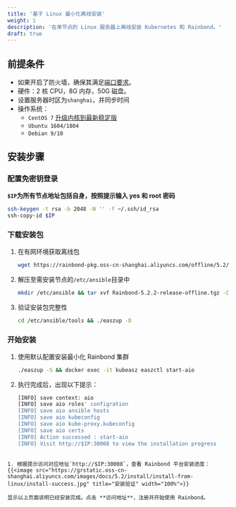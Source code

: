 ```yaml
---
title: '基于 Linux 最小化离线安装'
weight: 1
description: '在单节点的 Linux 服务器上离线安装 Kubernetes 和 Rainbond。'
draft: true
---
```


## 前提条件

- 如果开启了防火墙，确保其满足[端口要求](/docs/install/requirements)。
- 硬件：2 核 CPU，8G 内存，50G 磁盘。
- 设置服务器时区为`shanghai`，并同步时间
- 操作系统：
  - `CentOS 7` [升级内核到最新稳定版](https://t.goodrain.com/t/topic/1305)
  - `Ubuntu 1604/1804`
  - `Debian 9/10`

## 安装步骤

### 配置免密钥登录

**`$IP`为所有节点地址包括自身，按照提示输入 yes 和 root 密码**

```bash
ssh-keygen -t rsa -b 2048 -N '' -f ~/.ssh/id_rsa
ssh-copy-id $IP
```

### 下载安装包

1. 在有网环境获取离线包

   ```bash
   wget https://rainbond-pkg.oss-cn-shanghai.aliyuncs.com/offline/5.2/Rainbond-5.2.2-release-offline.tgz
   ```

2. 解压至需安装节点的`/etc/ansible`目录中

   ```bash
   mkdir /etc/ansible && tar xvf Rainbond-5.2.2-release-offline.tgz -C /etc/ansible
   ```

3. 验证安装包完整性

   ```bash
   cd /etc/ansible/tools && ./easzup -D
   ```

### 开始安装

1. 使用默认配置安装最小化 Rainbond 集群

   ```bash
   ./easzup -S && docker exec -it kubeasz easzctl start-aio
   ```

1. 执行完成后，出现以下提示：

   ```bash
   [INFO] save context: aio
   [INFO] save aio roles' configration
   [INFO] save aio ansible hosts
   [INFO] save aio kubeconfig
   [INFO] save aio kube-proxy.kubeconfig
   [INFO] save aio certs
   [INFO] Action successed : start-aio
   [INFO] Visit http://$IP:30008 to view the installation progress
   ```

```

1. 根据提示访问对应地址`http://$IP:30008`，查看 Rainbond 平台安装进度：
{{<image src="https://grstatic.oss-cn-shanghai.aliyuncs.com/images/docs/5.2/install/install-from-linux/install-success.jpg" title="安装验证" width="100%">}}

显示以上页面说明已经安装完成。点击 **访问地址**，注册并开始使用 Rainbond。
```
